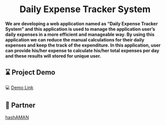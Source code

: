 

<h1 align="center">Daily Expense Tracker System</h1>


<h4> We are developing a web application named as “Daily Expense Tracker System” and this application is used to manage the application user’s daily expenses in a more efficient and manageable way. By using this application we can reduce the manual calculations for their daily expenses and keep the track of the expenditure. In this application, user can provide his/her expense to calculate his/her total expenses per day and these results will stored for unique user.</h4>

## :hourglass: Project Demo

:computer: [Demo Link](https://angshubhadra.github.io/dets.git.io/)

## :handshake: Partner 

[hashAMAN](/https://github.com/hashAMAN)
